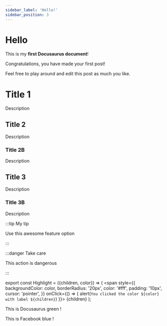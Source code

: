 ```yaml
---
sidebar_label: 'Hello!'
sidebar_position: 3
---
```


# Hello

This is my **first Docusaurus document**!

Congratulations, you have made your first post!

Feel free to play around and edit this post as much you like.

# Title 1
Description

## Title 2
Description

### Title 2B
Description

## Title 3
Description

### Title 3B
Description

:::tip My tip

Use this awesome feature option

:::

:::danger Take care

This action is dangerous

:::

export const Highlight = ({children, color}) => (
  <span
    style={{
      backgroundColor: color,
      borderRadius: '20px',
      color: '#fff',
      padding: '10px',
      cursor: 'pointer',
    }}
    onClick={() => {
      alert(`You clicked the color ${color} with label ${children}`)
    }}>
    {children}
  </span>
);

This is <Highlight color="#25c2a0">Docusaurus green</Highlight> !

This is <Highlight color="#1877F2">Facebook blue</Highlight> !
